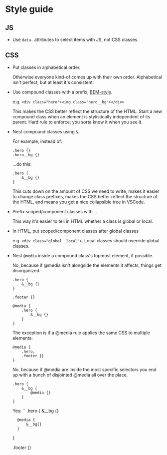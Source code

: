 # Style guide

## JS

- Use `data-` attributes to select items with JS, not CSS classes.

## CSS

- Put classes in alphabetical order.

    Otherwise everyone kind-of comes up with their own order. Alphabetical isn't perfect, but at least it's consistent.

- Use compound classes with a prefix, [BEM-style](https://getbem.com/introduction/).

    e.g. `<div class="hero"><img class="hero__bg"></div>`

    This makes the CSS better reflect the structure of the HTML. Start a new compound class when an element is stylistically independent of its parent. Hard rule to enforce; you sorta know it when you see it.

- Nest compound classes using `&`.

    For example, instead of:
    ```
    .hero {}
    .hero__bg {}
    ```
    ...do this:
    ```
    .hero {
        &__bg {}
    }
    ```

    This cuts down on the amount of CSS we need to write, makes it easier to change class prefixes, makes the CSS better reflect the structure of the HTML, and means you get a nice collapsible tree in VSCode.

- Prefix scoped/component classes with `_`.

    This way it's easier to tell in HTML whether a class is global or local.

- In HTML, put scoped/component classes after global classes

    e.g. `<div class="global _local">`. Local classes should override global classes.

- Nest `@media` inside a compound class's topmost element, if possible.

    No, because if @media isn't alongside the elements it affects, things get disorganized.
    ```
    .hero {
        &__bg {}
    }

    .footer {}

    @media {
        .hero {
            &__bg {}
        }
    }
    ```

    The exception is if a @media rule applies the same CSS to multiple elements:
    ```
    @media {
        .hero,
        .footer {}
    }
    ```

    No, because if @media are inside the most specific selectors you end up with a bunch of disjointed @media all over the place.
    ```
    .hero {
        &__bg {
            @media {}
        }
    }
    ```

    Yes:
    ``
    .hero {
        &__bg {}

        @media {
            &__bg{}
        }
    }

    .footer {}
    ```
